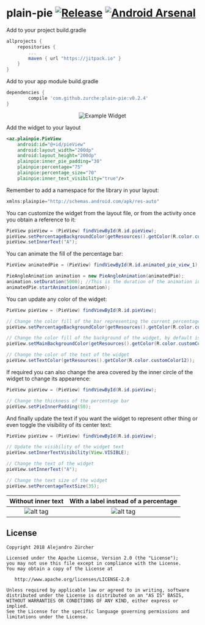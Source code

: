 # plain-pie [![Release](https://jitpack.io/v/zurche/plain-pie.svg)](https://jitpack.io/#zurche/plain-pie/v0.2.4) [![Android Arsenal](https://img.shields.io/badge/Android%20Arsenal-plain--pie-green.svg?style=true)](https://android-arsenal.com/details/1/3689) 


Add to your project build.gradle
```gradle
allprojects {
	repositories {
		...
		maven { url "https://jitpack.io" }
	}
}
```

Add to your app module build.gradle
```gradle
dependencies {
        compile 'com.github.zurche:plain-pie:v0.2.4'
}
```
<p align="center">
  <img src="https://github.com/zurche/plain-pie/blob/master/img/pie_1.png" alt="Example Widget"/>
</p>

Add the widget to your layout
```xml
<az.plainpie.PieView
    android:id="@+id/pieView"
    android:layout_width="200dp"
    android:layout_height="200dp"
    plainpie:inner_pie_padding="30"
    plainpie:percentage="75"
    plainpie:percentage_size="70"
    plainpie:inner_text_visibility="true"/>
```

Remember to add a namespace for the library in your layout:
```javascript
xmlns:plainpie="http://schemas.android.com/apk/res-auto"
```

You can customize the widget from the layout file, or from the activity once you obtain a reference to it:
```java
PieView pieView = (PieView) findViewById(R.id.pieView);
pieView.setPercentageBackgroundColor(getResources().getColor(R.color.customColor2));
pieView.setInnerText("A");
```

You can animate the fill of the percentage bar:
```java
PieView animatedPie = (PieView) findViewById(R.id.animated_pie_view_1);

PieAngleAnimation animation = new PieAngleAnimation(animatedPie);
animation.setDuration(5000); //This is the duration of the animation in millis
animatedPie.startAnimation(animation);
```

You can update any color of the widget:
```java
PieView pieView = (PieView) findViewById(R.id.pieView);

// Change the color fill of the bar representing the current percentage
pieView.setPercentageBackgroundColor(getResources().getColor(R.color.customColor1));

// Change the color fill of the background of the widget, by default is transparent
pieView.setMainBackgroundColor(getResources().getColor(R.color.customColor5));

// Change the color of the text of the widget
pieView.setTextColor(getResources().getColor(R.color.customColor12));
```

If required you can also change the area covered by the inner circle of the widget to change its appearence:
```java
PieView pieView = (PieView) findViewById(R.id.pieView);

// Change the thickness of the percentage bar
pieView.setPieInnerPadding(50);
```

And finally update the text if you want the widget to represent other thing or even toggle the visibility of its center text:
```java
PieView pieView = (PieView) findViewById(R.id.pieView);

// Update the visibility of the widget text
pieView.setInnerTextVisibility(View.VISIBLE);

// Change the text of the widget
pieView.setInnerText("A");

// Change the text size of the widget
pieView.setPercentageTextSize(35);
```

Without inner text         |  With a label instead of a percentage
:-------------------------:|:-------------------------:
![alt tag](https://github.com/zurche/plain-pie/blob/master/img/pie_3.png) | ![alt tag](https://github.com/zurche/plain-pie/blob/master/img/pie_2.png)


License
--------

    Copyright 2018 Alejandro Zürcher

    Licensed under the Apache License, Version 2.0 (the "License");
    you may not use this file except in compliance with the License.
    You may obtain a copy of the License at

       http://www.apache.org/licenses/LICENSE-2.0

    Unless required by applicable law or agreed to in writing, software
    distributed under the License is distributed on an "AS IS" BASIS,
    WITHOUT WARRANTIES OR CONDITIONS OF ANY KIND, either express or implied.
    See the License for the specific language governing permissions and
    limitations under the License.
